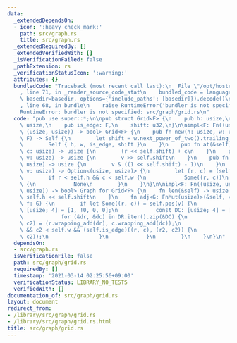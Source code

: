 ```yaml
---
data:
  _extendedDependsOn:
  - icon: ':heavy_check_mark:'
    path: src/graph.rs
    title: src/graph.rs
  _extendedRequiredBy: []
  _extendedVerifiedWith: []
  _isVerificationFailed: false
  _pathExtension: rs
  _verificationStatusIcon: ':warning:'
  attributes: {}
  bundledCode: "Traceback (most recent call last):\n  File \"/opt/hostedtoolcache/Python/3.9.2/x64/lib/python3.9/site-packages/onlinejudge_verify/documentation/build.py\"\
    , line 71, in _render_source_code_stat\n    bundled_code = language.bundle(stat.path,\
    \ basedir=basedir, options={'include_paths': [basedir]}).decode()\n  File \"/opt/hostedtoolcache/Python/3.9.2/x64/lib/python3.9/site-packages/onlinejudge_verify/languages/user_defined.py\"\
    , line 68, in bundle\n    raise RuntimeError('bundler is not specified: {}'.format(path.as_posix()))\n\
    RuntimeError: bundler is not specified: src/graph/grid.rs\n"
  code: "pub use super::*;\n\npub struct Grid<F> {\n    pub h: usize,\n    pub w:\
    \ usize,\n    pub is_edge: F,\n    shift: u32,\n}\n\nimpl<F: Fn((usize, usize),\
    \ (usize, usize)) -> bool> Grid<F> {\n    pub fn new(h: usize, w: usize, is_edge:\
    \ F) -> Self {\n        let shift = w.next_power_of_two().trailing_zeros();\n\
    \        Self { h, w, is_edge, shift }\n    }\n    pub fn at(&self, r: usize,\
    \ c: usize) -> usize {\n        (r << self.shift) + c\n    }\n    pub fn r(&self,\
    \ v: usize) -> usize {\n        v >> self.shift\n    }\n    pub fn c(&self, v:\
    \ usize) -> usize {\n        v & ((1 << self.shift) - 1)\n    }\n    pub fn pos(&self,\
    \ v: usize) -> Option<(usize, usize)> {\n        let (r, c) = (self.r(v), self.c(v));\n\
    \        if r < self.h && c < self.w {\n            Some((r, c))\n        } else\
    \ {\n            None\n        }\n    }\n}\n\nimpl<F: Fn((usize, usize), (usize,\
    \ usize)) -> bool> Graph for Grid<F> {\n    fn len(&self) -> usize {\n       \
    \ self.h << self.shift\n    }\n    fn adj<G: FnMut(usize)>(&self, v: usize, mut\
    \ f: G) {\n        if let Some((r, c)) = self.pos(v) {\n            const DR:\
    \ [usize; 4] = [1, !0, 0, 0];\n            const DC: [usize; 4] = [0, 0, 1, !0];\n\
    \            for (&dr, &dc) in DR.iter().zip(&DC) {\n                let (r2,\
    \ c2) = (r.wrapping_add(dr), c.wrapping_add(dc));\n                if r2 < self.h\
    \ && c2 < self.w && (self.is_edge)((r, c), (r2, c2)) {\n                    f(self.at(r2,\
    \ c2));\n                }\n            }\n        }\n    }\n}\n"
  dependsOn:
  - src/graph.rs
  isVerificationFile: false
  path: src/graph/grid.rs
  requiredBy: []
  timestamp: '2021-03-14 02:25:56+09:00'
  verificationStatus: LIBRARY_NO_TESTS
  verifiedWith: []
documentation_of: src/graph/grid.rs
layout: document
redirect_from:
- /library/src/graph/grid.rs
- /library/src/graph/grid.rs.html
title: src/graph/grid.rs
---
```

